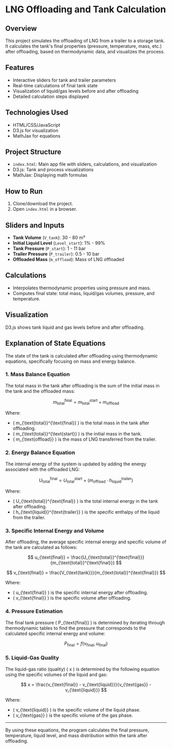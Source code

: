 # LNG Offloading and Tank Calculation

## Overview
This project simulates the offloading of LNG from a trailer to a storage tank. It calculates the tank's final properties (pressure, temperature, mass, etc.) after offloading, based on thermodynamic data, and visualizes the process.

## Features
- Interactive sliders for tank and trailer parameters
- Real-time calculations of final tank state
- Visualization of liquid/gas levels before and after offloading
- Detailed calculation steps displayed

## Technologies Used
- HTML/CSS/JavaScript
- D3.js for visualization
- MathJax for equations

## Project Structure
- `index.html`: Main app file with sliders, calculations, and visualization
- D3.js: Tank and process visualizations
- MathJax: Displaying math formulas

## How to Run
1. Clone/download the project.
2. Open `index.html` in a browser.

## Sliders and Inputs
- **Tank Volume** (`V_tank`): 30 - 80 m³
- **Initial Liquid Level** (`Level_start`): 1% - 99%
- **Tank Pressure** (`P_start`): 1 - 11 bar
- **Trailer Pressure** (`P_trailer`): 0.5 - 10 bar
- **Offloaded Mass** (`m_offload`): Mass of LNG offloaded

## Calculations
- Interpolates thermodynamic properties using pressure and mass.
- Computes final state: total mass, liquid/gas volumes, pressure, and temperature.

## Visualization
D3.js shows tank liquid and gas levels before and after offloading.



## Explanation of State Equations

The state of the tank is calculated after offloading using thermodynamic equations, specifically focusing on mass and energy balance. 

### 1. Mass Balance Equation
The total mass in the tank after offloading is the sum of the initial mass in the tank and the offloaded mass:

$$
m_{\text{total}}^{\text{final}} = m_{\text{total}}^{\text{start}} + m_{\text{offload}}
$$

Where:
- \( m_{\text{total}}^{\text{final}} \) is the total mass in the tank after offloading.
- \( m_{\text{total}}^{\text{start}} \) is the initial mass in the tank.
- \( m_{\text{offload}} \) is the mass of LNG transferred from the trailer.

### 2. Energy Balance Equation
The internal energy of the system is updated by adding the energy associated with the offloaded LNG:

$$
U_{\text{total}}^{\text{final}} = U_{\text{total}}^{\text{start}} + (m_{\text{offload}} \cdot h_{\text{liquid}}^{\text{trailer}})
$$

Where:
- \( U_{\text{total}}^{\text{final}} \) is the total internal energy in the tank after offloading.
- \( h_{\text{liquid}}^{\text{trailer}} \) is the specific enthalpy of the liquid from the trailer.

### 3. Specific Internal Energy and Volume
After offloading, the average specific internal energy and specific volume of the tank are calculated as follows:

$$
u_{\text{final}} = \frac{U_{\text{total}}^{\text{final}}}{m_{\text{total}}^{\text{final}}}
$$

$$
v_{\text{final}} = \frac{V_{\text{tank}}}{m_{\text{total}}^{\text{final}}}
$$

Where:
- \( u_{\text{final}} \) is the specific internal energy after offloading.
- \( v_{\text{final}} \) is the specific volume after offloading.

### 4. Pressure Estimation
The final tank pressure \( P_{\text{final}} \) is determined by iterating through thermodynamic tables to find the pressure that corresponds to the calculated specific internal energy and volume:

$$
P_{\text{final}} = f(v_{\text{final}}, u_{\text{final}})
$$

### 5. Liquid-Gas Quality
The liquid-gas ratio (quality) \( x \) is determined by the following equation using the specific volumes of the liquid and gas:

$$
x = \frac{v_{\text{final}} - v_{\text{liquid}}}{v_{\text{gas}} - v_{\text{liquid}}}
$$

Where:
- \( v_{\text{liquid}} \) is the specific volume of the liquid phase.
- \( v_{\text{gas}} \) is the specific volume of the gas phase.

---

By using these equations, the program calculates the final pressure, temperature, liquid level, and mass distribution within the tank after offloading.